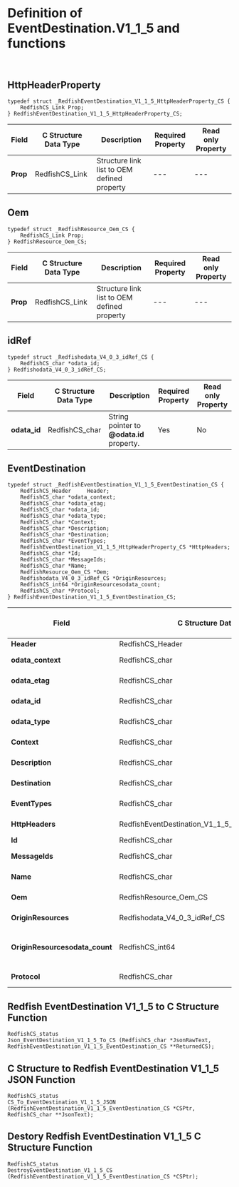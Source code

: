 # Definition of EventDestination.V1_1_5 and functions<br><br>

## HttpHeaderProperty
    typedef struct _RedfishEventDestination_V1_1_5_HttpHeaderProperty_CS {
        RedfishCS_Link Prop;
    } RedfishEventDestination_V1_1_5_HttpHeaderProperty_CS;

|Field |C Structure Data Type|Description |Required Property|Read only Property
| ---  | --- | --- | --- | ---
|**Prop**|RedfishCS_Link| Structure link list to OEM defined property| ---| ---


## Oem
    typedef struct _RedfishResource_Oem_CS {
        RedfishCS_Link Prop;
    } RedfishResource_Oem_CS;

|Field |C Structure Data Type|Description |Required Property|Read only Property
| ---  | --- | --- | --- | ---
|**Prop**|RedfishCS_Link| Structure link list to OEM defined property| ---| ---


## idRef
    typedef struct _Redfishodata_V4_0_3_idRef_CS {
        RedfishCS_char *odata_id;
    } Redfishodata_V4_0_3_idRef_CS;

|Field |C Structure Data Type|Description |Required Property|Read only Property
| ---  | --- | --- | --- | ---
|**odata_id**|RedfishCS_char| String pointer to **@odata.id** property.| Yes| No


## EventDestination
    typedef struct _RedfishEventDestination_V1_1_5_EventDestination_CS {
        RedfishCS_Header     Header;
        RedfishCS_char *odata_context;
        RedfishCS_char *odata_etag;
        RedfishCS_char *odata_id;
        RedfishCS_char *odata_type;
        RedfishCS_char *Context;
        RedfishCS_char *Description;
        RedfishCS_char *Destination;
        RedfishCS_char *EventTypes;
        RedfishEventDestination_V1_1_5_HttpHeaderProperty_CS *HttpHeaders;
        RedfishCS_char *Id;
        RedfishCS_char *MessageIds;
        RedfishCS_char *Name;
        RedfishResource_Oem_CS *Oem;
        Redfishodata_V4_0_3_idRef_CS *OriginResources;
        RedfishCS_int64 *OriginResourcesodata_count;
        RedfishCS_char *Protocol;
    } RedfishEventDestination_V1_1_5_EventDestination_CS;

|Field |C Structure Data Type|Description |Required Property|Read only Property
| ---  | --- | --- | --- | ---
|**Header**|RedfishCS_Header|Redfish C structure header|---|---
|**odata_context**|RedfishCS_char| String pointer to **@odata.context** property.| No| No
|**odata_etag**|RedfishCS_char| String pointer to **@odata.etag** property.| No| No
|**odata_id**|RedfishCS_char| String pointer to **@odata.id** property.| Yes| No
|**odata_type**|RedfishCS_char| String pointer to **@odata.type** property.| Yes| No
|**Context**|RedfishCS_char| String pointer to **Context** property.| Yes| No
|**Description**|RedfishCS_char| String pointer to **Description** property.| No| Yes
|**Destination**|RedfishCS_char| String pointer to **Destination** property.| No| Yes
|**EventTypes**|RedfishCS_char| String pointer to **EventTypes** property.| No| Yes
|**HttpHeaders**|RedfishEventDestination_V1_1_5_HttpHeaderProperty_CS| Structure points to **HttpHeaders** property.| No| No
|**Id**|RedfishCS_char| String pointer to **Id** property.| Yes| Yes
|**MessageIds**|RedfishCS_char| String pointer to **MessageIds** property.| No| Yes
|**Name**|RedfishCS_char| String pointer to **Name** property.| Yes| Yes
|**Oem**|RedfishResource_Oem_CS| Structure points to **Oem** property.| No| No
|**OriginResources**|Redfishodata_V4_0_3_idRef_CS| Structure points to **OriginResources** property.| No| Yes
|**OriginResourcesodata_count**|RedfishCS_int64| 64-bit long long interger pointer to **OriginResources@odata.count** property.| No| No
|**Protocol**|RedfishCS_char| String pointer to **Protocol** property.| No| Yes
## Redfish EventDestination V1_1_5 to C Structure Function
    RedfishCS_status
    Json_EventDestination_V1_1_5_To_CS (RedfishCS_char *JsonRawText, RedfishEventDestination_V1_1_5_EventDestination_CS **ReturnedCS);

## C Structure to Redfish EventDestination V1_1_5 JSON Function
    RedfishCS_status
    CS_To_EventDestination_V1_1_5_JSON (RedfishEventDestination_V1_1_5_EventDestination_CS *CSPtr, RedfishCS_char **JsonText);

## Destory Redfish EventDestination V1_1_5 C Structure Function
    RedfishCS_status
    DestroyEventDestination_V1_1_5_CS (RedfishEventDestination_V1_1_5_EventDestination_CS *CSPtr);

